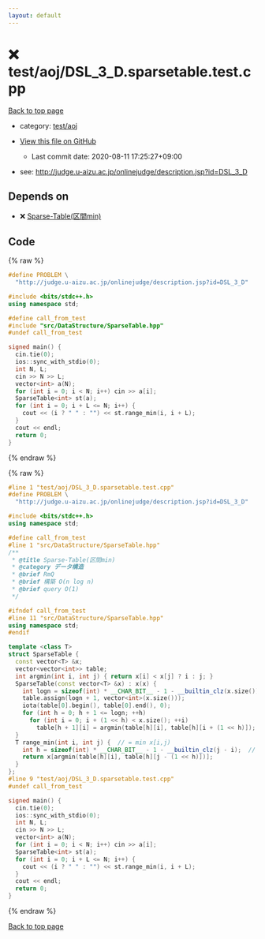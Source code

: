 ```yaml
---
layout: default
---
```


<!-- mathjax config similar to math.stackexchange -->
<script type="text/javascript" async
  src="https://cdnjs.cloudflare.com/ajax/libs/mathjax/2.7.5/MathJax.js?config=TeX-MML-AM_CHTML">
</script>
<script type="text/x-mathjax-config">
  MathJax.Hub.Config({
    TeX: { equationNumbers: { autoNumber: "AMS" }},
    tex2jax: {
      inlineMath: [ ['$','$'] ],
      processEscapes: true
    },
    "HTML-CSS": { matchFontHeight: false },
    displayAlign: "left",
    displayIndent: "2em"
  });
</script>

<script type="text/javascript" src="https://cdnjs.cloudflare.com/ajax/libs/jquery/3.4.1/jquery.min.js"></script>
<script src="https://cdn.jsdelivr.net/npm/jquery-balloon-js@1.1.2/jquery.balloon.min.js" integrity="sha256-ZEYs9VrgAeNuPvs15E39OsyOJaIkXEEt10fzxJ20+2I=" crossorigin="anonymous"></script>
<script type="text/javascript" src="../../../assets/js/copy-button.js"></script>
<link rel="stylesheet" href="../../../assets/css/copy-button.css" />


# :x: test/aoj/DSL_3_D.sparsetable.test.cpp

<a href="../../../index.html">Back to top page</a>

* category: <a href="../../../index.html#0d0c91c0cca30af9c1c9faef0cf04aa9">test/aoj</a>
* <a href="{{ site.github.repository_url }}/blob/master/test/aoj/DSL_3_D.sparsetable.test.cpp">View this file on GitHub</a>
    - Last commit date: 2020-08-11 17:25:27+09:00


* see: <a href="http://judge.u-aizu.ac.jp/onlinejudge/description.jsp?id=DSL_3_D">http://judge.u-aizu.ac.jp/onlinejudge/description.jsp?id=DSL_3_D</a>


## Depends on

* :x: <a href="../../../library/src/DataStructure/SparseTable.hpp.html">Sparse-Table(区間min)</a>


## Code

<a id="unbundled"></a>
{% raw %}
```cpp
#define PROBLEM \
  "http://judge.u-aizu.ac.jp/onlinejudge/description.jsp?id=DSL_3_D"

#include <bits/stdc++.h>
using namespace std;

#define call_from_test
#include "src/DataStructure/SparseTable.hpp"
#undef call_from_test

signed main() {
  cin.tie(0);
  ios::sync_with_stdio(0);
  int N, L;
  cin >> N >> L;
  vector<int> a(N);
  for (int i = 0; i < N; i++) cin >> a[i];
  SparseTable<int> st(a);
  for (int i = 0; i + L <= N; i++) {
    cout << (i ? " " : "") << st.range_min(i, i + L);
  }
  cout << endl;
  return 0;
}
```
{% endraw %}

<a id="bundled"></a>
{% raw %}
```cpp
#line 1 "test/aoj/DSL_3_D.sparsetable.test.cpp"
#define PROBLEM \
  "http://judge.u-aizu.ac.jp/onlinejudge/description.jsp?id=DSL_3_D"

#include <bits/stdc++.h>
using namespace std;

#define call_from_test
#line 1 "src/DataStructure/SparseTable.hpp"
/**
 * @title Sparse-Table(区間min)
 * @category データ構造
 * @brief RmQ
 * @brief 構築 O(n log n)
 * @brief query O(1)
 */

#ifndef call_from_test
#line 11 "src/DataStructure/SparseTable.hpp"
using namespace std;
#endif

template <class T>
struct SparseTable {
  const vector<T> &x;
  vector<vector<int>> table;
  int argmin(int i, int j) { return x[i] < x[j] ? i : j; }
  SparseTable(const vector<T> &x) : x(x) {
    int logn = sizeof(int) * __CHAR_BIT__ - 1 - __builtin_clz(x.size());
    table.assign(logn + 1, vector<int>(x.size()));
    iota(table[0].begin(), table[0].end(), 0);
    for (int h = 0; h + 1 <= logn; ++h)
      for (int i = 0; i + (1 << h) < x.size(); ++i)
        table[h + 1][i] = argmin(table[h][i], table[h][i + (1 << h)]);
  }
  T range_min(int i, int j) {  // = min x[i,j)
    int h = sizeof(int) * __CHAR_BIT__ - 1 - __builtin_clz(j - i);  // = log2
    return x[argmin(table[h][i], table[h][j - (1 << h)])];
  }
};
#line 9 "test/aoj/DSL_3_D.sparsetable.test.cpp"
#undef call_from_test

signed main() {
  cin.tie(0);
  ios::sync_with_stdio(0);
  int N, L;
  cin >> N >> L;
  vector<int> a(N);
  for (int i = 0; i < N; i++) cin >> a[i];
  SparseTable<int> st(a);
  for (int i = 0; i + L <= N; i++) {
    cout << (i ? " " : "") << st.range_min(i, i + L);
  }
  cout << endl;
  return 0;
}

```
{% endraw %}

<a href="../../../index.html">Back to top page</a>

